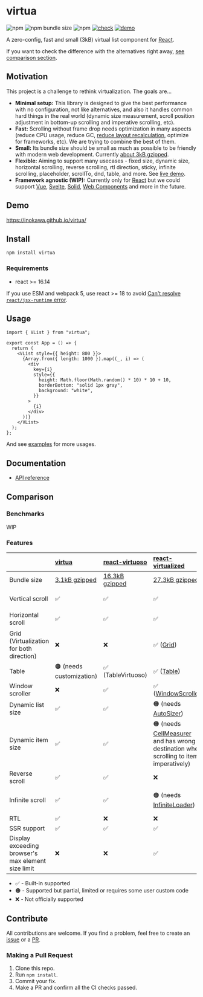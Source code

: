 # virtua

![npm](https://img.shields.io/npm/v/virtua) ![npm bundle size](https://img.shields.io/bundlephobia/minzip/virtua) ![npm](https://img.shields.io/npm/dw/virtua) [![check](https://github.com/inokawa/virtua/actions/workflows/check.yml/badge.svg)](https://github.com/inokawa/virtua/actions/workflows/check.yml) [![demo](https://github.com/inokawa/virtua/actions/workflows/demo.yml/badge.svg)](https://github.com/inokawa/virtua/actions/workflows/demo.yml)

A zero-config, fast and small (3kB) virtual list component for [React](https://github.com/facebook/react).

If you want to check the difference with the alternatives right away, [see comparison section](#comparison).

## Motivation

This project is a challenge to rethink virtualization. The goals are...

- **Minimal setup:** This library is designed to give the best performance with no configuration, not like alternatives, and also it handles common hard things in the real world (dynamic size measurement, scroll position adjustment in bottom-up scrolling and imperative scrolling, etc).
- **Fast:** Scrolling without frame drop needs optimization in many aspects (reduce CPU usage, reduce GC, [reduce layout recalculation](https://gist.github.com/paulirish/5d52fb081b3570c81e3a), optimize for frameworks, etc). We are trying to combine the best of them.
- **Small:** Its bundle size should be small as much as possible to be friendly with modern web development. Currently [about 3kB gzipped](https://bundlephobia.com/package/virtua).
- **Flexible:** Aiming to support many usecases - fixed size, dynamic size, horizontal scrolling, reverse scrolling, rtl direction, sticky, infinite scrolling, placeholder, scrollTo, dnd, table, and more. See [live demo](#demo).
- **Framework agnostic (WIP):** Currently only for [React](https://react.dev/) but we could support [Vue](https://vuejs.org/), [Svelte](https://svelte.dev/), [Solid](https://www.solidjs.com/), [Web Components](https://developer.mozilla.org/en-US/docs/Web/API/Web_components) and more in the future.

## Demo

https://inokawa.github.io/virtua/

## Install

```sh
npm install virtua
```

### Requirements

- react >= 16.14

If you use ESM and webpack 5, use react >= 18 to avoid [Can't resolve `react/jsx-runtime` error](https://github.com/facebook/react/issues/20235).

## Usage

```tsx
import { VList } from "virtua";

export const App = () => {
  return (
    <VList style={{ height: 800 }}>
      {Array.from({ length: 1000 }).map((_, i) => (
        <div
          key={i}
          style={{
            height: Math.floor(Math.random() * 10) * 10 + 10,
            borderBottom: "solid 1px gray",
            background: "white",
          }}
        >
          {i}
        </div>
      ))}
    </VList>
  );
};
```

And see [examples](./stories) for more usages.

## Documentation

- [API reference](./docs/API.md)

## Comparison

### Benchmarks

WIP

### Features

|                                                    | [virtua](https://github.com/inokawa/virtua)              | [react-virtuoso](https://github.com/petyosi/react-virtuoso)       | [react-virtualized](https://github.com/bvaughn/react-virtualized)                                                                                                      | [react-window](https://github.com/bvaughn/react-window)                                            | [@tanstack/react-virtual](https://github.com/TanStack/virtual)            | [react-cool-virtual](https://github.com/wellyshen/react-cool-virtual) |
| :------------------------------------------------- | :------------------------------------------------------- | :---------------------------------------------------------------- | :--------------------------------------------------------------------------------------------------------------------------------------------------------------------- | :------------------------------------------------------------------------------------------------- | :------------------------------------------------------------------------ | :-------------------------------------------------------------------- |
| Bundle size                                        | [3.1kB gzipped](https://bundlephobia.com/package/virtua) | [16.3kB gzipped](https://bundlephobia.com/package/react-virtuoso) | [27.3kB gzipped](https://bundlephobia.com/package/react-virtualized)                                                                                                   | [6.4kB gzipped](https://bundlephobia.com/package/react-window)                                     | [2.3kB gzipped](https://bundlephobia.com/package/@tanstack/react-virtual) | [3.1kB gzipped](https://bundlephobia.com/package/react-cool-virtual)  |
| Vertical scroll                                    | ✅                                                       | ✅                                                                | ✅                                                                                                                                                                     | ✅                                                                                                 | 🟠 (needs customization)                                                  | 🟠 (needs customization)                                              |
| Horizontal scroll                                  | ✅                                                       | ✅                                                                | ✅                                                                                                                                                                     | ✅                                                                                                 | 🟠 (needs customization)                                                  | 🟠 (needs customization)                                              |
| Grid (Virtualization for both direction)           | ❌                                                       | ❌                                                                | ✅ ([Grid](https://github.com/bvaughn/react-virtualized/blob/master/docs/Grid.md))                                                                                     | ✅ (FixedSizeGrid / VariableSizeGrid)                                                              | 🟠 (needs customization)                                                  | 🟠 (needs customization)                                              |
| Table                                              | 🟠 (needs customization)                                 | ✅ (TableVirtuoso)                                                | ✅ ([Table](https://github.com/bvaughn/react-virtualized/blob/master/docs/Table.md))                                                                                   | 🟠 (needs customization)                                                                           | 🟠 (needs customization)                                                  | 🟠 (needs customization)                                              |
| Window scroller                                    | ❌                                                       | ✅                                                                | ✅ ([WindowScroller](https://github.com/bvaughn/react-virtualized/blob/master/docs/WindowScroller.md))                                                                 | ❌                                                                                                 | ✅                                                                        | ❌                                                                    |
| Dynamic list size                                  | ✅                                                       | ✅                                                                | 🟠 (needs [AutoSizer](https://github.com/bvaughn/react-virtualized/blob/master/docs/AutoSizer.md))                                                                     | 🟠 (needs [AutoSizer](https://github.com/bvaughn/react-virtualized/blob/master/docs/AutoSizer.md)) | ✅                                                                        | ✅                                                                    |
| Dynamic item size                                  | ✅                                                       | ✅                                                                | 🟠 (needs [CellMeasurer](https://github.com/bvaughn/react-virtualized/blob/master/docs/CellMeasurer.md) and has wrong destination when scrolling to item imperatively) | 🟠 (needs additional codes and has wrong destination when scrolling to item imperatively)          | 🟠 (has wrong destination when scrolling to item imperatively)            | 🟠 (has wrong destination when scrolling to item imperatively)        |
| Reverse scroll                                     | ✅                                                       | ✅                                                                | ❌                                                                                                                                                                     | ❌                                                                                                 | ❌                                                                        | ❌                                                                    |
| Infinite scroll                                    | ✅                                                       | ✅                                                                | 🟠 (needs [InfiniteLoader](https://github.com/bvaughn/react-virtualized/blob/master/docs/InfiniteLoader.md))                                                           | 🟠 (needs [react-window-infinite-loader](https://github.com/bvaughn/react-window-infinite-loader)) | ✅                                                                        | ✅                                                                    |
| RTL                                                | ✅                                                       | ❌                                                                | ❌                                                                                                                                                                     | ✅                                                                                                 | ❌                                                                        | ❌                                                                    |
| SSR support                                        | ✅                                                       | ✅                                                                | ✅                                                                                                                                                                     | ✅                                                                                                 | ✅                                                                        | ✅                                                                    |
| Display exceeding browser's max element size limit | ❌                                                       | ❌                                                                | ✅                                                                                                                                                                     | ❌                                                                                                 | ❌                                                                        | ❌                                                                    |

- ✅ - Built-in supported
- 🟠 - Supported but partial, limited or requires some user custom code
- ❌ - Not officially supported

## Contribute

All contributions are welcome.
If you find a problem, feel free to create an [issue](https://github.com/inokawa/virtua/issues) or a [PR](https://github.com/inokawa/virtua/pulls).

### Making a Pull Request

1. Clone this repo.
2. Run `npm install`.
3. Commit your fix.
4. Make a PR and confirm all the CI checks passed.

